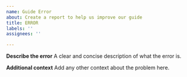 ```yaml
---
name: Guide Error
about: Create a report to help us improve our guide
title: ERROR
labels: ''
assignees: ''

---
```


**Describe the error**
A clear and concise description of what the error is.

**Additional context**
Add any other context about the problem here.
